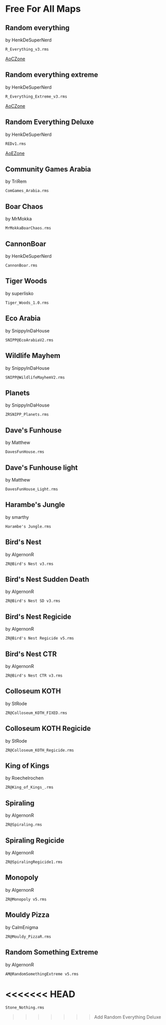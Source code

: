 Free For All Maps
=================

Random everything
-----------------
by HenkDeSuperNerd

`R_Everything_v3.rms`

[AoCZone](https://www.aoczone.net/viewtopic.php?f=104&t=135135&p=541245#p541245)


Random everything extreme
-------------------------
by HenkDeSuperNerd

`R_Everything_Extreme_v3.rms`

[AoCZone](https://www.aoczone.net/viewtopic.php?f=104&t=135135&p=541245#p541245)


Random Everything Deluxe
-------------------------
by HenkDeSuperNerd

`REDv1.rms`

[AoEZone](https://www.aoezone.net/threads/random-everything-deluxe.138317/)


Community Games Arabia
----------------------
by TriRem

`ComGames_Arabia.rms`


Boar Chaos
----------
by MrMokka

`MrMokkaBoarChaos.rms`


CannonBoar
----------
by HenkDeSuperNerd

`CannonBoar.rms`


Tiger Woods
-----------
by superlisko

`Tiger_Woods_1.0.rms`


Eco Arabia
----------
by SnippyInDaHouse

`SNIPP@EcoArabiaV2.rms`


Wildlife Mayhem
---------------
by SnippyInDaHouse

`SNIPP@WildlifeMayhemV2.rms`


Planets
-------
by SnippyInDaHouse

`ZRSNIPP_Planets.rms`


Dave's Funhouse
---------------
by Matthew

`DavesFunHouse.rms`


Dave's Funhouse light
---------------------
by Matthew

`DavesFunHouse_Light.rms`


Harambe's Jungle
----------------
by smarthy

`Harambe's Jungle.rms`


Bird's Nest
-----------
by AlgernonR

`ZR@Bird's Nest v3.rms`


Bird's Nest Sudden Death
------------------------
by AlgernonR

`ZR@Bird's Nest SD v3.rms`


Bird's Nest Regicide
--------------------
by AlgernonR

`ZR@Bird's Nest Regicide v5.rms`


Bird's Nest CTR
---------------
by AlgernonR

`ZR@Bird's Nest CTR v3.rms`


Colloseum KOTH
--------------
by StRode

`ZR@Colloseum_KOTH_FIXED.rms`


Colloseum KOTH Regicide
-----------------------
by StRode

`ZR@Colloseum_KOTH_Regicide.rms`


King of Kings
-------------
by Roechelrochen

`ZR@King_of_Kings_.rms`


Spiraling
-------------
by AlgernonR

`ZR@Spiraling.rms`


Spiraling Regicide
------------------
by AlgernonR

`ZR@SpiralingRegicide1.rms`


Monopoly
--------
by AlgernonR

`ZR@Monopoly v5.rms`


Mouldy Pizza
------------
by CalmEnigma

`ZR@Mouldy_PizzaR.rms`


Random Something Extreme
------------------------
by AlgernonR

`AM@RandomSomethingExtreme v5.rms`

<<<<<<< HEAD
=======
`Stone_Nothing.rms`
>>>>>>> Add Random Everything Deluxe
